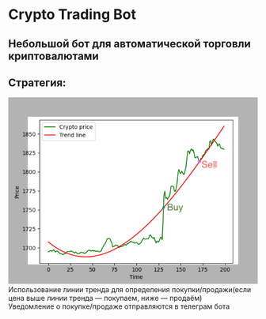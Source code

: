 # Crypto Trading Bot
Небольшой бот для автоматической торговли криптовалютами
----
## Стратегия:
![plot](./screenshots/trading_strategy.png)
<br>
Использование линии тренда для определения покупки/продажи(если цена выше линии тренда — покупаем, ниже — продаём)
<br>
Уведомление о покупке/продаже отправляются в телеграм бота
